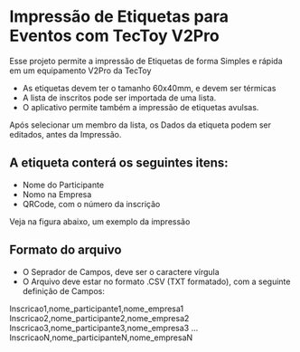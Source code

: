 # Impressão de Etiquetas para Eventos com TecToy V2Pro
Esse projeto permite a impressão de Etiquetas de forma Simples e rápida em um equipamento V2Pro da TecToy

- As etiquetas devem ter o tamanho 60x40mm, e devem ser térmicas
- A lista de inscritos pode ser importada de uma lista. 
- O aplicativo permite também a impressão de etiquetas avulsas.

Após selecionar um membro da lista, os Dados da etiqueta podem ser editados, antes da Impressão.

## A etiqueta conterá os seguintes itens:
- Nome do Participante
- Nomo na Empresa
- QRCode, com o número da inscrição

Veja na figura abaixo, um exemplo da impressão

## Formato do arquivo

- O Seprador de Campos, deve ser o caractere vírgula
- O Arquivo deve estar no formato .CSV (TXT formatado), com a seguinte definição de Campos:

Inscricao1,nome_participante1,nome_empresa1
Inscricao2,nome_participante2,nome_empresa2
Inscricao3,nome_participante3,nome_empresa3
...
InscricaoN,nome_participanteN,nome_empresaN


